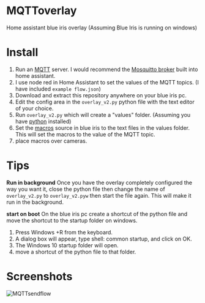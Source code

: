 # MQTToverlay
Home assistant blue iris overlay
(Assuming Blue Iris is running on windows)

# Install
1) Run an [MQTT](https://www.home-assistant.io/integrations/mqtt/) server. I would recommend the [Mosquitto broker](https://github.com/home-assistant/addons/tree/master/mosquitto) built into home assistant.
2) I use node red in Home Assistant to set the values of the MQTT topics. (I have included ```example flow.json```)
3) Download and extract this repository anywhere on your blue iris pc.
4) Edit the config area in the ```overlay_v2.py``` python file with the text editor of your choice.
5) Run ```overlay_v2.py``` which will create a "values" folder. (Assuming you have [python](https://www.python.org/downloads/) installed)
6) Set the [macros](/images/page134.pdf) source in blue iris to the text files in the values folder. This will set the macros to the value of the MQTT topic.
7) place macros over cameras.


# Tips

**Run in background**
Once you have the overlay completely configured the way you want it, close the python file then change the name of ```overlay_v2.py``` to ```overlay_v2.pyw``` then start the file again. This will make it run in the background.


**start on boot**
On the blue iris pc create a shortcut of the python file and move the shortcut to the startup folder on windows.
1. Press Windows +R from the keyboard.
2. A dialog box will appear, type shell: common startup, and click on OK.
3. The Windows 10 startup folder will open.
4. move a shortcut of the python file to that folder.

# Screenshots

![MQTTsendflow](https://github.com/TheSeanleonard/MQTToverlay/assets/88116814/1c95afab-9862-4f57-a9f2-79ffbbd53943)
